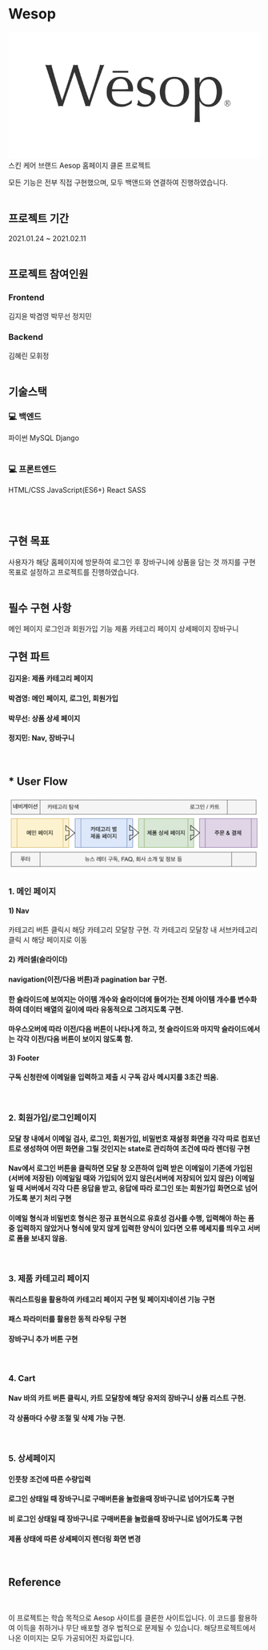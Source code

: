 # Wesop

![](/public/images/logo-darkgray.png)
스킨 케어 브랜드 Aesop 홈페이지 클론 프로젝트

모든 기능은 전부 직접 구현했으며, 모두 백앤드와 연결하여 진행하였습니다. 
<br>
<br>


## 프로젝트 기간

2021.01.24 ~ 2021.02.11
<br>
<br>

## 프로젝트 참여인원

### Frontend
김지윤
박겸영
박무선
정지민
### Backend
김혜린
모휘정
<br>
<br>

## 기술스택


### 💻 백엔드
파이썬
MySQL
Django
<br>
<br>


### 💻 프론트엔드
HTML/CSS
JavaScript(ES6+)
React
SASS

<br>
<br>


## 구현 목표
사용자가 해당 홈페이지에 방문하여 로그인 후 장바구니에 상품을 담는 것 까지를 구현 목표로 설정하고 프로젝트를 진행하였습니다.
<br>
<br>

## 필수 구현 사항
메인 페이지
로그인과 회원가입 기능 
제품 카테고리 페이지 
상세페이지 
장바구니 
<br>

## 구현 파트
#### 김지윤: 제품 카테고리 페이지
#### 박겸영: 메인 페이지, 로그인, 회원가입
#### 박무선: 상품 상세 페이지
#### 정지민: Nav, 장바구니 
<br>

## * User Flow 

![](/public/images/userflow.png)

### 1. 메인 페이지 
#### 1) Nav
카테고리 버튼 클릭시 해당 카테고리 모달창 구현.
각 카테고리 모달창 내 서브카테고리 클릭 시 해당 페이지로 이동

#### 2) 캐러셀(슬라이더) 
#### navigation(이전/다음 버튼)과 pagination bar 구현. 
#### 한 슬라이드에 보여지는 아이템 개수와 슬라이더에 들어가는 전체 아이템 개수를 변수화하여 데이터 배열의 길이에 따라 유동적으로 그려지도록 구현. 
#### 마우스오버에 따라 이전/다음 버튼이 나타나게 하고, 첫 슬라이드와 마지막 슬라이드에서는 각각 이전/다음 버튼이 보이지 않도록 함.

#### 3) Footer
#### 구독 신청란에 이메일을 입력하고 제출 시 구독 감사 메시지를 3초간 띄움.
<br>

### 2. 회원가입/로그인페이지
#### 모달 창 내에서 이메일 검사, 로그인, 회원가입, 비밀번호 재설정 화면을 각각 따로 컴포넌트로 생성하여 어떤 화면을 그릴 것인지는 state로 관리하여 조건에 따라 렌더링 구현
#### Nav에서 로그인 버튼을 클릭하면 모달 창 오픈하여 입력 받은 이메일이 기존에 가입된(서버에 저장된) 이메일일 때와 가입되어 있지 않은(서버에 저장되어 있지 않은) 이메일일 때 서버에서 각각 다른 응답을 받고, 응답에 따라 로그인 또는 회원가입 화면으로 넘어가도록 분기 처리 구현
#### 이메일 형식과 비밀번호 형식은 정규 표현식으로 유효성 검사를 수행, 입력해야 하는 폼 중 입력하지 않았거나 형식에 맞지 않게 입력한 양식이 있다면 오류 메세지를 띄우고 서버로 폼을 보내지 않음.

<br>

### 3. 제품 카테고리 페이지 
#### 쿼리스트링을 활용하여 카테고리 페이지 구현 및 페이지네이션 기능 구현
#### 패스 파라미터를 활용한 동적 라우팅 구현 
#### 장바구니 추가 버튼 구현  

<br>

### 4. Cart
#### Nav 바의 카트 버튼 클릭시, 카트 모달창에 해당 유저의 장바구니 상품 리스트 구현.
#### 각 상품마다 수량 조절  및 삭제 가능 구현.
<br>


### 5. 상세페이지
#### 인풋창 조건에 따른 수량입력
#### 로그인 상태일 때 장바구니로 구매버튼을 눌렀을때 장바구니로 넘어가도록 구현
#### 비 로그인 상태일 때 장바구니로 구매버튼을 눌렀을때 장바구니로 넘어가도록 구현
#### 제품 상태에 따른 상세페이지 렌더링 화면 변경

<br>

## Reference
<br>

이 프로젝트는 학습 목적으로 Aesop 사이트를 클론한 사이트입니다.
이 코드를 활용하여 이득을 취하거나 무단 배포할 경우 법적으로 문제될 수 있습니다.
해당프로젝트에서 나온 이미지는 모두 가공되어진 자료입니다.